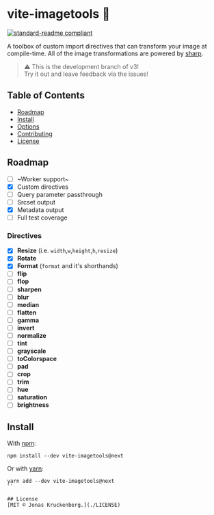 # vite-imagetools :toolbox:

[![standard-readme compliant](https://img.shields.io/badge/readme%20style-standard-brightgreen.svg?style=flat-square)](https://github.com/RichardLitt/standard-readme)

A toolbox of custom import directives that can transform your image at compile-time.
All of the image transformations are powered by [sharp](https://sharp.pixelplumbing.com).

> :warning: This is the development branch of v3! <br>
> Try it out and leave feedback via the issues!<br>

## Table of Contents

- [Roadmap](#roadmap)
- [Install](#install)
- [Options](#options)
- [Contributing](#contributing)
- [License](#license)

## Roadmap

- [ ] ~Worker support~
- [x] Custom directives
- [ ] Query parameter passthrough 
- [ ] Srcset output
- [x] Metadata output
- [ ] Full test coverage

### Directives
- [x] **Resize** (i.e. `width`,`w`,`height`,`h`,`resize`)
- [x] **Rotate**
- [x] **Format** (`format` and it's shorthands)
- [ ] **flip**
- [ ] **flop**
- [ ] **sharpen**
- [ ] **blur**
- [ ] **median**
- [ ] **flatten**
- [ ] **gamma**
- [ ] **invert**
- [ ] **normalize**
- [ ] **tint**
- [ ] **grayscale**
- [ ] **toColorspace**
- [ ] **pad**
- [ ] **crop**
- [ ] **trim**
- [ ] **hue**
- [ ] **saturation**
- [ ] **brightness**

## Install

With [npm](https://npmjs.com):
```
npm install --dev vite-imagetools@next
```
Or with [yarn](https://yarnpkg.com):
```
yarn add --dev vite-imagetools@next
``

## License
[MIT © Jonas Kruckenberg.](./LICENSE)